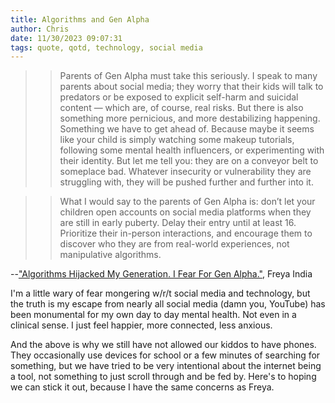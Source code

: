 ```yaml
---
title: Algorithms and Gen Alpha
author: Chris
date: 11/30/2023 09:07:31 
tags: quote, qotd, technology, social media
---
```


>>Parents of Gen Alpha must take this seriously. I speak to many parents about social media; they worry that their kids will talk to predators or be exposed to explicit self-harm and suicidal content — which are, of course, real risks. But there is also something more pernicious, and more destabilizing happening. Something we have to get ahead of. Because maybe it seems like your child is simply watching some makeup tutorials, following some mental health influencers, or experimenting with their identity. But let me tell you: they are on a conveyor belt to someplace bad. Whatever insecurity or vulnerability they are struggling with, they will be pushed further and further into it. 

>>What I would say to the parents of Gen Alpha is: don’t let your children open accounts on social media platforms when they are still in early puberty. Delay their entry until at least 16. Prioritize their in-person interactions, and encourage them to discover who they are from real-world experiences, not manipulative algorithms.

--["Algorithms Hijacked My Generation. I Fear For Gen Alpha."](https://www.afterbabel.com/p/algorithms-hijacked-my-generation), Freya India

I'm a little wary of fear mongering w/r/t social media and technology, but the truth is my escape from nearly all social media (damn you, YouTube) has been monumental for my own day to day mental health. Not even in a clinical sense. I just feel happier, more connected, less anxious.

And the above is why we still have not allowed our kiddos to have phones. They occasionally use devices for school or a few minutes of searching for something, but we have tried to be very intentional about the internet being a tool, not something to just scroll through and be fed by. Here's to hoping we can stick it out, because I have the same concerns as Freya.